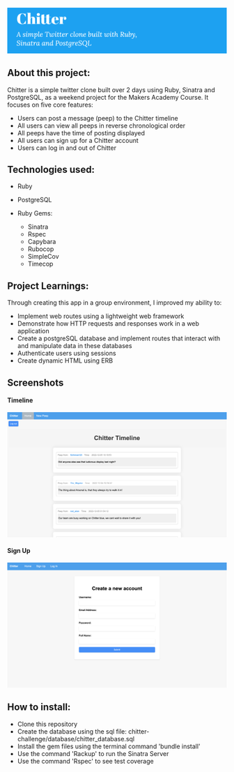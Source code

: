 ![Chitter](/public/Banner.png)

About this project:
-------

Chitter is a simple twitter clone built over 2 days using Ruby, Sinatra and PostgreSQL, as a weekend project for the Makers Academy Course. It focuses on five core features:

* Users can post a message (peep) to the Chitter timeline
* All users can view all peeps in reverse chronological order
* All peeps have the time of posting displayed
* All users can sign up for a Chitter account 
* Users can log in and out of Chitter

Technologies used:
-----

* Ruby
* PostgreSQL

* Ruby Gems:
  * Sinatra 
  * Rspec
  * Capybara
  * Rubocop
  * SimpleCov
  * Timecop

Project Learnings:
-----

Through creating this app in a group environment, I improved my ability to:

* Implement web routes using a lightweight web framework
* Demonstrate how HTTP requests and responses work in a web application
* Create a postgreSQL database and implement routes that interact with and manipulate data in these databases
* Authenticate users using sessions
* Create dynamic HTML using ERB

Screenshots 
------


#### Timeline
![Timeline](public/timeline.png)
#### Sign Up 
![Signup](public/Sign-up.png)

How to install:
------

* Clone this repository 
* Create the database using the sql file: chitter-challenge/database/chitter_database.sql
* Install the gem files using the terminal command 'bundle install' 
* Use the command 'Rackup' to run the Sinatra Server
* Use the command 'Rspec' to see test coverage 

